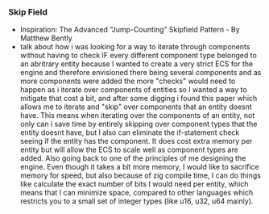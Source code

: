 ### Skip Field
- Inspiration: The Advanced “Jump-Counting” Skipfield Pattern - By Matthew Bently
- talk about how i was looking for a way to iterate through components without having to check IF every different component type belonged to an abritrary entity because I wanted to create a very strict ECS for the engine and therefore envisioned there being several components and as more components were added the more "checks" would need to happen as i iterate over components of entities so I wanted a way to mitigate that cost a bit, and after some digging i found this paper which allows me to iterate and "skip" over components that an entity doesnt have. This means when iterating over the components of an entity, not only can i save time by entirely skipping over component types that the entity doesnt have, but I also can eliminate the if-statement check seeing if the entity has the component. It does cost extra memory per entity but will allow the ECS to scale well as component types are added. Also going back to one of the principles of me designing the engine. Even though it takes a bit more memory, I would like to sacrifice memory for speed, but also because of zig compile time, I can do things like calculate the exact number of bits I would need per entity, which means that I can minimize space, compared to other languages which restricts you to a small set of integer types (like u16, u32, u64 mainly).